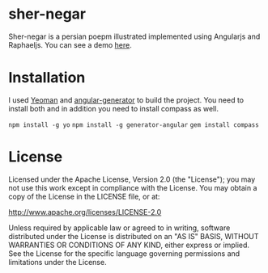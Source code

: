 sher-negar
==========

Sher-negar is a persian poepm illustrated implemented using Angularjs and Raphaeljs. 
You can see a demo [here](http://samanbarghi.com/sher-negar).

Installation
==========

I used [Yeoman](http://yeoman.io/) and [angular-generator](https://github.com/yeoman/generator-angular) to build the project. You need to install both and 
in addition you need to install compass as well. 



`npm install -g yo`
`npm install -g generator-angular`
`gem install compass`

License
==========

Licensed under the Apache License, Version 2.0 (the "License"); you may not use this work except in compliance with the License. You may obtain a copy of the License in the LICENSE file, or at:

http://www.apache.org/licenses/LICENSE-2.0

Unless required by applicable law or agreed to in writing, software distributed under the License is distributed on an "AS IS" BASIS, WITHOUT WARRANTIES OR CONDITIONS OF ANY KIND, either express or implied. See the License for the specific language governing permissions and limitations under the License.
